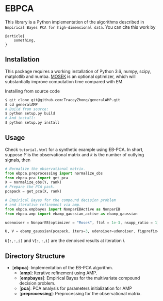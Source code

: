 # EBPCA

This library is a Python implementation of the algorithms described in ``Empirical Bayes PCA for high-dimensional data``. You can cite this work by
```
@article{
    something,
}
```

## Installation

This package requires a working installation of Python 3.6, numpy, scipy, matplotlib and numba. [MOSEK](https://www.mosek.com) is an optional optimizer, which will substantially improve computation time compared with EM.

Installing from source code
```bash
$ git clone git@github.com:TraceyZhong/generalAMP.git
$ cd generalAMP
# Build from source:
$ python setup.py build
# And install:
$ python setup.py install
```

## Usage 

Check `tutorial.html` for a synthetic example using EB-PCA. In short, suppose $Y$ is the observational matrix and $k$ is the number of outlying signals, then

```python
# Normalize the observational matrix.
from ebpca.preprocessing import normalize_obs
from ebpca.pca import get_pca
X = normalize_obs(Y, rank)
# Prepare the PCA pack.
pcapack = get_pca(X, rank)

# Empirical Bayes for the compound decision problem 
# and iterative refinement via amp.
from ebpca.empbayes import NonparEBActive as NonparEB
from ebpca.amp import ebamp_gaussian_active as ebamp_gaussian

udenoiser = NonparEB(optimizer = "Mosek", ftol = 1e-3, nsupp_ratio = 1)

U, V = ebamp_gaussian(pcapack, iters=3, udenoiser=udenoiser, figprefix="tut", mutev = True)
``` 

`U[:,:,i]` and `V[:,:,i]` are the denoised results at iteration $i$.

## Directory Structure

* [__ebpca__]: Implementation of the EB-PCA algorithm.
    * [__amp__]: Iterative refinement using AMP.
    * [__empbayes__]: Empirical Bayes for the multivariate compound decision problem.
    * [__pca__]: PCA analysis for parameters initialization for AMP
    * [__preprocessing__]: Preprocessing for the observational matrix.